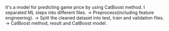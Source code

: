 It's a model for predicting game price by using CatBoost method.
I separated ML steps into different files.
-> Preprocess(including feature engineering).
-> Split the cleaned dataset into test, train and validation files.
-> CatBoost method, result and CatBoost model.
